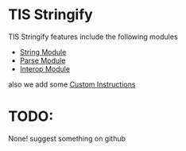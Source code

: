 # TIS Stringify

TIS Stringify features include the following modules

* [String Module](modules/string_module.md)
* [Parse Module](modules/parse_module.md)
* [Interop Module](modules/interop_module.md)

also we add some [Custom Instructions](instructions.md)

# TODO: 
None! suggest something on github